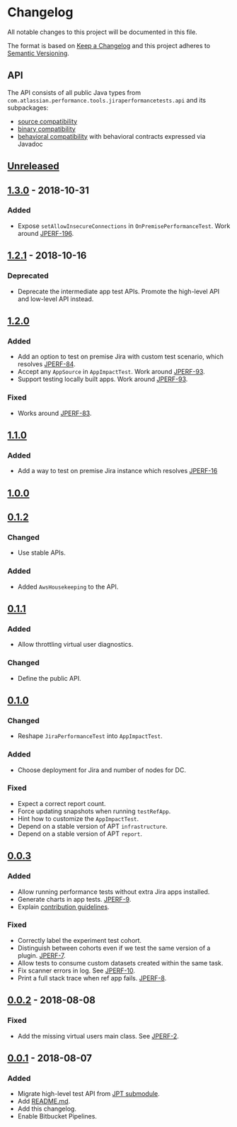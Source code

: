 # Changelog
All notable changes to this project will be documented in this file.

The format is based on [Keep a Changelog](http://keepachangelog.com/en/1.0.0/)
and this project adheres to [Semantic Versioning](http://semver.org/spec/v2.0.0.html).

## API
The API consists of all public Java types from `com.atlassian.performance.tools.jiraperformancetests.api` and its subpackages:

  * [source compatibility]
  * [binary compatibility]
  * [behavioral compatibility] with behavioral contracts expressed via Javadoc

[source compatibility]: http://cr.openjdk.java.net/~darcy/OpenJdkDevGuide/OpenJdkDevelopersGuide.v0.777.html#source_compatibility
[binary compatibility]: http://cr.openjdk.java.net/~darcy/OpenJdkDevGuide/OpenJdkDevelopersGuide.v0.777.html#binary_compatibility
[behavioral compatibility]: http://cr.openjdk.java.net/~darcy/OpenJdkDevGuide/OpenJdkDevelopersGuide.v0.777.html#behavioral_compatibility

## [Unreleased]
[Unreleased]: https://bitbucket.org/atlassian/jira-performance-tests/branches/compare/master%0Drelease-1.3.0

## [1.3.0] - 2018-10-31
[1.3.0]: https://bitbucket.org/atlassian/jira-performance-tests/branches/compare/release-1.3.0%0Drelease-1.2.1

### Added
- Expose `setAllowInsecureConnections` in `OnPremisePerformanceTest`. Work around [JPERF-196].

[JPERF-196]: https://ecosystem.atlassian.net/browse/JPERF-196

## [1.2.1] - 2018-10-16
[1.2.1]: https://bitbucket.org/atlassian/jira-performance-tests/branches/compare/release-1.2.1%0Drelease-1.2.0

### Deprecated
- Deprecate the intermediate app test APIs. Promote the high-level API and low-level API instead.

## [1.2.0]
[1.2.0]: https://bitbucket.org/atlassian/jira-performance-tests/branches/compare/release-1.2.0%0Drelease-1.1.0

### Added
- Add an option to test on premise Jira with custom test scenario, which resolves [JPERF-84].
- Accept any `AppSource` in `AppImpactTest`. Work around [JPERF-93].
- Support testing locally built apps. Work around [JPERF-93].

[JPERF-84]: https://ecosystem.atlassian.net/browse/JPERF-84
[JPERF-93]: https://ecosystem.atlassian.net/browse/JPERF-93

### Fixed
- Works around [JPERF-83].

[JPERF-83]: https://ecosystem.atlassian.net/browse/JPERF-83

## [1.1.0]
[1.1.0]: https://bitbucket.org/atlassian/jira-performance-tests/branches/compare/release-1.1.0%0Drelease-1.0.0

### Added
- Add a way to test on premise Jira instance which resolves [JPERF-16](https://ecosystem.atlassian.net/browse/JPERF-16)

## [1.0.0]
[1.0.0]: https://bitbucket.org/atlassian/jira-performance-tests/branches/compare/release-1.0.0%0Drelease-0.1.2

## [0.1.2]
[0.1.2]: https://bitbucket.org/atlassian/jira-performance-tests/branches/compare/release-0.1.2%0Drelease-0.1.1

### Changed
- Use stable APIs.

### Added
- Added `AwsHousekeeping` to the API.

## [0.1.1]
[0.1.1]: https://bitbucket.org/atlassian/jira-performance-tests/branches/compare/release-0.1.1%0Drelease-0.1.0

### Added
- Allow throttling virtual user diagnostics. 

### Changed
- Define the public API.

## [0.1.0]
[0.1.0]: https://bitbucket.org/atlassian/jira-performance-tests/branches/compare/release-0.1.0%0Drelease-0.0.3

### Changed
- Reshape `JiraPerformanceTest` into `AppImpactTest`.

### Added
- Choose deployment for Jira and number of nodes for DC.

### Fixed
- Expect a correct report count.
- Force updating snapshots when running `testRefApp`.
- Hint how to customize the `AppImpactTest`.
- Depend on a stable version of APT `infrastructure`.
- Depend on a stable version of APT `report`.

## [0.0.3]
[0.0.3]: https://bitbucket.org/atlassian/jira-performance-tests/branches/compare/release-0.0.3%0Drelease-0.0.2

### Added
- Allow running performance tests without extra Jira apps installed.
- Generate charts in app tests. [JPERF-9](https://ecosystem.atlassian.net/browse/JPERF-9).
- Explain [contribution guidelines](CONTRIBUTING.md).

### Fixed
- Correctly label the experiment test cohort.
- Distinguish between cohorts even if we test the same version of a plugin. [JPERF-7](https://ecosystem.atlassian.net/browse/JPERF-7).
- Allow tests to consume custom datasets created within the same task.
- Fix scanner errors in log. See [JPERF-10](https://ecosystem.atlassian.net/browse/JPERF-10).
- Print a full stack trace when ref app fails. [JPERF-8](https://ecosystem.atlassian.net/browse/JPERF-8).

## [0.0.2] - 2018-08-08
[0.0.2]: https://bitbucket.org/atlassian/jira-performance-tests/branches/compare/release-0.0.2%0Drelease-0.0.1

### Fixed
- Add the missing virtual users main class. See [JPERF-2](https://ecosystem.atlassian.net/browse/JPERF-2).

## [0.0.1] - 2018-08-07
[0.0.1]: https://bitbucket.org/atlassian/jira-performance-tests/branches/compare/release-0.0.1%0Dinitial-commit

### Added
- Migrate high-level test API from [JPT submodule].
- Add [README.md](README.md).
- Add this changelog.
- Enable Bitbucket Pipelines.

[JPT submodule]: https://stash.atlassian.com/projects/JIRASERVER/repos/jira-performance-tests/browse/jira-performance-tests?at=24b1522734605e8689a72396917e6080fddb8731
